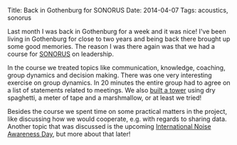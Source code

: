 Title: Back in Gothenburg for SONORUS
Date: 2014-04-07
Tags: acoustics, sonorus

Last month I was back in Gothenburg for a week and it was nice! I've
been living in Gothenburg for close to two years and being back there
brought up some good memories. The reason I was there again was that we
had a course for [SONORUS](http://www.fp7sonorus.eu/) on leadership.

In the course we treated topics like communication, knowledge, coaching,
group dynamics and decision making. There was one very interesting
exercise on group dynamics. In 20 minutes the entire group had to agree
on a list of statements related to meetings. We also [built a
tower](http://www.ted.com/talks/tom_wujec_build_a_tower) using dry
spaghetti, a meter of tape and a marshmallow, or at least we tried!

Besides the course we spent time on some practical matters in the
project, like discussing how we would cooperate, e.g. with regards to
sharing data. Another topic that was discussed is the upcoming
[International Noise Awareness Day](http://www.chchearing.org/noise-center-home/international-noise-awareness-day),
but more about that later!
